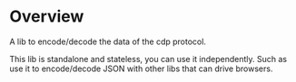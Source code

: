 # Overview

A lib to encode/decode the data of the cdp protocol.

This lib is standalone and stateless, you can use it independently. Such as use it to encode/decode JSON with other libs that can drive browsers.
